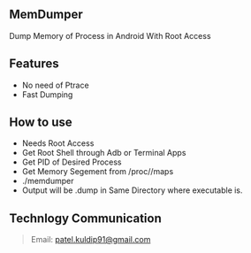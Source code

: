 ## MemDumper
Dump Memory of Process in Android With Root Access

## Features
- No need of Ptrace
- Fast Dumping
 
## How to use
- Needs Root Access
- Get Root Shell through Adb or Terminal Apps
- Get PID of Desired Process
- Get Memory Segement from /proc/<PID>/maps
- ./memdumper <PID> <segement-name> <start-addr> <end-addr>
- Output will be <segement-name>.dump in Same Directory where executable is.

## Technlogy Communication
> Email: patel.kuldip91@gmail.com
